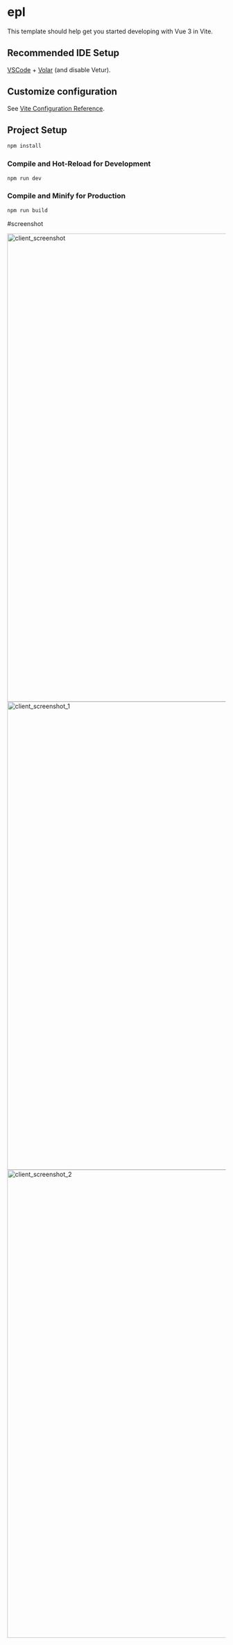 # epl

This template should help get you started developing with Vue 3 in Vite.

## Recommended IDE Setup

[VSCode](https://code.visualstudio.com/) + [Volar](https://marketplace.visualstudio.com/items?itemName=Vue.volar) (and disable Vetur).

## Customize configuration

See [Vite Configuration Reference](https://vite.dev/config/).

## Project Setup

```sh
npm install
```

### Compile and Hot-Reload for Development

```sh
npm run dev
```

### Compile and Minify for Production

```sh
npm run build
```

#screenshot

<img width="1920" height="1080" alt="client_screenshot" src="https://github.com/user-attachments/assets/25980612-1aa4-408f-9b55-9ce65ddec6fd" />
<img width="1920" height="1080" alt="client_screenshot_1" src="https://github.com/user-attachments/assets/6f8c7bf8-4842-4132-8c58-28e538d75e9e" />
<img width="1920" height="1080" alt="client_screenshot_2" src="https://github.com/user-attachments/assets/3ab2e651-b3b9-45b0-b01b-d42f59774f7a" />
